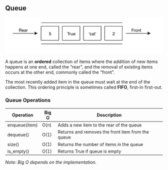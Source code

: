 ## Queue

<img src="./queue.svg"><br/>

A queue is an **ordered** collection of items where the addition of new items happens at one end, called the “rear”, and the removal of existing items occurs at the other end, commonly called the “front”.

The most recently added item in the queue must wait at the end of the collection. This ordering principle is sometimes called **FIFO**, first-in first-out.


### Queue Operations

| Operation     | Big O | Description                                       |
| ------------- | ----- | ------------------------------------------------- |
| enqueue(item) | O(n)  | Adds a new item to the rear of the queue          |
| dequeue()     | O(1)  | Returns and removes the front item from the queue |
| size()        | O(1)  | Returns the number of items in the queue          |
| is_empty()    | O(1)  | Returns True if queue is empty                    |

*Note: Big O depends on the implementation.*
